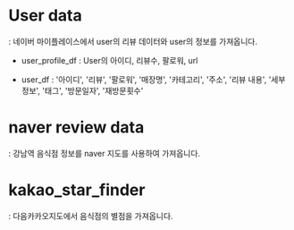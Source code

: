 # User data 
: 네이버 마이플레이스에서 user의 리뷰 데이터와 user의 정보를 가져옵니다. 

- user_profile_df : User의 아이디, 리뷰수, 팔로워, url 

- user_df : '아이디', '리뷰', '팔로워', '매장명', '카테고리', '주소', '리뷰 내용', '세부정보', '태그', '방문일자', '재방문횟수' 

# naver review data 
: 강남역 음식점 정보를 naver 지도를 사용하여 가져옵니다. 


# kakao_star_finder
: 다음카카오지도에서 음식점의 별점을 가져옵니다. 
